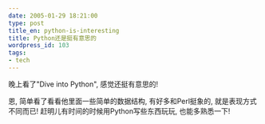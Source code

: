```yaml
---
date: 2005-01-29 18:21:00
type: post
title_en: python-is-interesting
title: Python还是挺有意思的
wordpress_id: 103
tags:
- tech
---
```


晚上看了"Dive into Python", 感觉还挺有意思的!  
  
恩, 简单看了看看他里面一些简单的数据结构, 有好多和Perl挺象的, 就是表现方式不同而已! 赶明儿有时间的时候用Python写些东西玩玩, 也能多熟悉一下!
